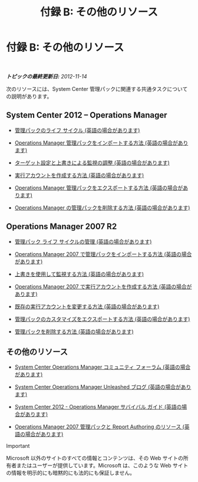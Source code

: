 ﻿---
title: '付録 B: その他のリソース'
TOCTitle: '付録 B: その他のリソース'
ms:assetid: 3bcfb237-604a-4902-a003-b366cbf5a600
ms:mtpsurl: https://technet.microsoft.com/ja-jp/library/Dn195905(v=EXCHG.150)
ms:contentKeyID: 53181896
ms.date: 04/03/2015
mtps_version: v=EXCHG.150
ms.translationtype: HT
---

# 付録 B: その他のリソース

 

_**トピックの最終更新日:**  2012-11-14_

次のリソースには、System Center 管理パックに関連する共通タスクについての説明があります。

## System Center 2012 – Operations Manager

  - [管理パックのライフ サイクル (英語の場合があります)](http://go.microsoft.com/fwlink/p/?linkid=232986)

  - [Operations Manager 管理パックをインポートする方法 (英語の場合があります)](http://go.microsoft.com/fwlink/p/?linkid=219431)

  - [ターゲット設定と上書きによる監視の調整 (英語の場合があります)](http://go.microsoft.com/fwlink/p/?linkid=217065)

  - [実行アカウントを作成する方法 (英語の場合があります)](http://go.microsoft.com/fwlink/p/?linkid=232988)

  - [Operations Manager 管理パックをエクスポートする方法 (英語の場合があります)](http://go.microsoft.com/fwlink/p/?linkid=232990)

  - [Operations Manager の管理パックを削除する方法 (英語の場合があります)](http://go.microsoft.com/fwlink/p/?linkid=232991)

## Operations Manager 2007 R2

  - [管理パック ライフ サイクルの管理 (英語の場合があります)](http://go.microsoft.com/fwlink/?linkid=211463)

  - [Operations Manager 2007 で管理パックをインポートする方法 (英語の場合があります)](http://go.microsoft.com/fwlink/?linkid=142351)

  - [上書きを使用して監視する方法 (英語の場合があります)](http://go.microsoft.com/fwlink/?linkid=117777)

  - [Operations Manager 2007 で実行アカウントを作成する方法 (英語の場合があります)](http://go.microsoft.com/fwlink/?linkid=165410)

  - [既存の実行アカウントを変更する方法 (英語の場合があります)](http://go.microsoft.com/fwlink/?linkid=165412)

  - [管理パックのカスタマイズをエクスポートする方法 (英語の場合があります)](http://go.microsoft.com/fwlink/?linkid=209940)

  - [管理パックを削除する方法 (英語の場合があります)](http://go.microsoft.com/fwlink/?linkid=209941)

## その他のリソース

  - [System Center Operations Manager コミュニティ フォーラム (英語の場合があります)](http://go.microsoft.com/fwlink/?linkid=179635)

  - [System Center Operations Manager Unleashed ブログ (英語の場合があります)](http://go.microsoft.com/fwlink/?linkid=246391)

  - [System Center 2012 - Operations Manager サバイバル ガイド (英語の場合があります)](http://go.microsoft.com/fwlink/?linkid=246383)

  - [Operations Manager 2007 管理パックと Report Authoring のリソース (英語の場合があります)](http://go.microsoft.com/fwlink/?linkid=246388)


> [!IMPORTANT]
> Microsoft 以外のサイトのすべての情報とコンテンツは、その Web サイトの所有者またはユーザーが提供しています。Microsoft は、このような Web サイトの情報を明示的にも暗黙的にも法的にも保証しません。


